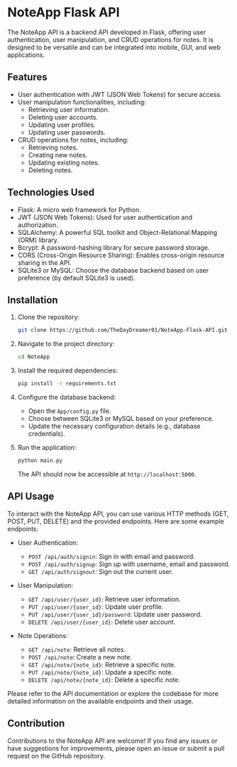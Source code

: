 # NoteApp Flask API

The NoteApp API is a backend API developed in Flask, offering user authentication, user manipulation, and CRUD operations for notes. It is designed to be versatile and can be integrated into mobile, GUI, and web applications.

## Features

- User authentication with JWT (JSON Web Tokens) for secure access.
- User manipulation functionalities, including:
  - Retrieving user information.
  - Deleting user accounts.
  - Updating user profiles.
  - Updating user passwords.
- CRUD operations for notes, including:
  - Retrieving notes.
  - Creating new notes.
  - Updating existing notes.
  - Deleting notes.

## Technologies Used

- Flask: A micro web framework for Python.
- JWT (JSON Web Tokens): Used for user authentication and authorization.
- SQLAlchemy: A powerful SQL toolkit and Object-Relational Mapping (ORM) library.
- Bcrypt: A password-hashing library for secure password storage.
- CORS (Cross-Origin Resource Sharing): Enables cross-origin resource sharing in the API.
- SQLite3 or MySQL: Choose the database backend based on user preference (by default SQLite3 is used).

## Installation

1. Clone the repository:

   ```bash
   git clone https://github.com/TheDayDreamer01/NoteApp-Flask-API.git
   ```

2. Navigate to the project directory:

   ```bash
   cd NoteApp
   ```

3. Install the required dependencies:

   ```bash
   pip install -r requirements.txt
   ```

4. Configure the database backend:

   - Open the `App/config.py` file.
   - Choose between SQLite3 or MySQL based on your preference.
   - Update the necessary configuration details (e.g., database credentials).

5. Run the application:

   ```bash
   python main.py
   ```

   The API should now be accessible at `http://localhost:5000`.

## API Usage

To interact with the NoteApp API, you can use various HTTP methods (GET, POST, PUT, DELETE) and the provided endpoints. Here are some example endpoints:

- User Authentication:
  - `POST /api/auth/signin`: Sign in with email and password.
  - `POST /api/auth/signup`: Sign up with username, email and password.
  - `GET /api/auth/signout`: Sign out the current user.

- User Manipulation:
  - `GET /api/user/{user_id}`: Retrieve user information.
  - `PUT /api/user/{user_id}`: Update user profile.
  - `PUT /api/user/{user_id}/password`: Update user password.
  - `DELETE /api/user/{user_id}`: Delete user account.

- Note Operations:
  - `GET /api/note`: Retrieve all notes.
  - `POST /api/note`: Create a new note.
  - `GET /api/note/{note_id}`: Retrieve a specific note.
  - `PUT /api/note/{note_id}`: Update a specific note.
  - `DELETE /api/note/{note_id}`: Delete a specific note.

Please refer to the API documentation or explore the codebase for more detailed information on the available endpoints and their usage.

## Contribution

Contributions to the NoteApp API are welcome! If you find any issues or have suggestions for improvements, please open an issue or submit a pull request on the GitHub repository.
